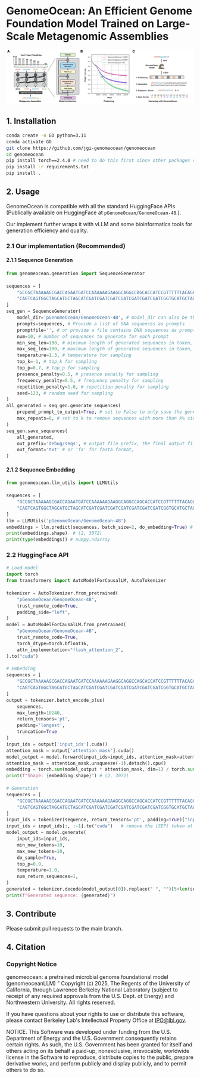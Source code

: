 # GenomeOcean: An Efficient Genome Foundation Model Trained on Large-Scale Metagenomic Assemblies

![Figure 1](figures/Overview.jpeg)


## 1. Installation

```bash
conda create -n GO python=3.11
conda activate GO
git clone https://github.com/jgi-genomeocean/genomeocean
cd genomeocean
pip install torch==2.4.0 # need to do this first since other packages depend on it
pip install -r requirements.txt
pip install .
```


## 2. Usage

GenomeOcean is compatible with all the standard HuggingFace APIs (Publically available on HuggingFace at `pGenomeOcean/GenomeOcean-4B`.). 

Our implement further wraps it with vLLM and some bioinformatics tools for generation efficiency and quality. 

### 2.1 Our implementation (Recommended)

#### 2.1.1 Sequence Generation
```python
from genomeocean.generation import SequenceGenerator

sequences = [
    "GCCGCTAAAAAGCGACCAGAATGATCCAAAAAAGAAGGCAGGCCAGCACCATCCGTTTTTTACAGCTCCAGAACTTCCTTT", 
    "CAGTCAGTGGCTAGCATGCTAGCATCGATCGATCGATCGATCGATCGATCGATCGGTGCATGCTAGCATCGATCGATCGAA"
]
seq_gen = SequenceGenerator(
    model_dir='pGenomeOcean/GenomeOcean-4B', # model_dir can also be the path to a local copy of the model
    prompts=sequences, # Provide a list of DNA sequences as prompts
    promptfile='', # or provide a file contains DNA sequences as prompts
    num=10, # number of sequences to generate for each prompt
    min_seq_len=100, # minimum length of generated sequences in token, set it as expected bp length // 4 (e.g., set it as 1000 for 4kb)
    max_seq_len=100, # maximum length of generated sequences in token, max value is 10240
    temperature=1.3, # temperature for sampling
    top_k=-1, # top_k for sampling
    top_p=0.7, # top_p for sampling
    presence_penalty=0.5, # presence penalty for sampling
    frequency_penalty=0.5, # frequency penalty for sampling
    repetition_penalty=1.0, # repetition penalty for sampling
    seed=123, # random seed for sampling
)
all_generated = seq_gen.generate_sequences(
    prepend_prompt_to_output=True, # set to False to only save the generated sequence
    max_repeats=0, # set to k to remove sequences with more than k% simple repeats, set to 0 to return all the generated sequences
)
seq_gen.save_sequences(
    all_generated, 
    out_prefix='debug/seqs', # output file prefix, the final output file will be named as path/to/output.txt or path/to/output.fa
    out_format='txt' # or 'fa' for fasta format,
)
```

#### 2.1.2 Sequence Embedding
```python
from genomeocean.llm_utils import LLMUtils

sequences = [
    "GCCGCTAAAAAGCGACCAGAATGATCCAAAAAAGAAGGCAGGCCAGCACCATCCGTTTTTTACAGCTCCAGAACTTCCTTT", 
    "CAGTCAGTGGCTAGCATGCTAGCATCGATCGATCGATCGATCGATCGATCGATCGGTGCATGCTAGCATCGATCGATCGAA"
]
llm = LLMUtils('pGenomeOcean/GenomeOcean-4B')
embeddings = llm.predict(sequences, batch_size=2, do_embedding=True) # batch_size can be adjusted based on GPU memory and sequence length
print(embeddings.shape)  # (2, 3072)
print(type(embeddings)) # numpy.ndarray

```

### 2.2 HuggingFace API
```python
# Load model
import torch
from transformers import AutoModelForCausalLM, AutoTokenizer

tokenizer = AutoTokenizer.from_pretrained(
    "pGenomeOcean/GenomeOcean-4B",
    trust_remote_code=True,
    padding_side="left",
)
model = AutoModelForCausalLM.from_pretrained(
    "pGenomeOcean/GenomeOcean-4B",
    trust_remote_code=True,
    torch_dtype=torch.bfloat16, 
    attn_implementation="flash_attention_2",
).to("cuda") 

# Embedding
sequences = [
    "GCCGCTAAAAAGCGACCAGAATGATCCAAAAAAGAAGGCAGGCCAGCACCATCCGTTTTTTACAGCTCCAGAACTTCCTTT", 
    "CAGTCAGTGGCTAGCATGCTAGCATCGATCGATCGATCGATCGATCGATCGATCGGTGCATGCTAGCATCGATCGATCGAA"
]
output = tokenizer.batch_encode_plus(
    sequences,
    max_length=10240,
    return_tensors='pt',
    padding='longest',
    truncation=True
)
input_ids = output['input_ids'].cuda()
attention_mask = output['attention_mask'].cuda()
model_output = model.forward(input_ids=input_ids, attention_mask=attention_mask)[0].detach().cpu()
attention_mask = attention_mask.unsqueeze(-1).detach().cpu()
embedding = torch.sum(model_output * attention_mask, dim=1) / torch.sum(attention_mask, dim=1)
print(f"Shape: {embedding.shape}") # (2, 3072)

# Generation
sequences = [
    "GCCGCTAAAAAGCGACCAGAATGATCCAAAAAAGAAGGCAGGCCAGCACCATCCGTTTTTTACAGCTCCAGAACTTCCTTT", 
    "CAGTCAGTGGCTAGCATGCTAGCATCGATCGATCGATCGATCGATCGATCGATCGGTGCATGCTAGCATCGATCGATCGAA"
]
input_ids = tokenizer(sequence, return_tensors='pt', padding=True)["input_ids"]
input_ids = input_ids[:, :-1].to("cuda")   # remove the [SEP] token at the end
model_output = model.generate(
    input_ids=input_ids,
    min_new_tokens=10,
    max_new_tokens=10,
    do_sample=True,
    top_p=0.9,
    temperature=1.0,
    num_return_sequences=1,
)
generated = tokenizer.decode(model_output[0]).replace(" ", "")[5+len(sequence):]
print(f"Generated sequence: {generated}")

```



## 3. Contribute

Please submit pull requests to the main branch.

## 4. Citation

### Copyright Notice

genomeocean: a pretrained microbial genome foundational model (genomeoceanLLM) ” Copyright (c) 2025, The Regents of the
University of California, through Lawrence Berkeley National Laboratory (subject to receipt of any required approvals from the U.S. Dept. of Energy) and Northwestern University. All rights reserved.

If you have questions about your rights to use or distribute this software,
please contact Berkeley Lab's Intellectual Property Office at
IPO@lbl.gov.

NOTICE.  This Software was developed under funding from the U.S. Department
of Energy and the U.S. Government consequently retains certain rights.  As
such, the U.S. Government has been granted for itself and others acting on
its behalf a paid-up, nonexclusive, irrevocable, worldwide license in the
Software to reproduce, distribute copies to the public, prepare derivative 
works, and perform publicly and display publicly, and to permit others to do so.


